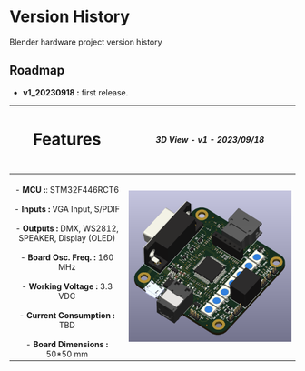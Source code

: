 # Version History

Blender hardware project version history

## Roadmap

- __v1_20230918 :__ first release.

| <H1> Features <H1> | *3D View - v1 - 2023/09/18* |
|:--:|:--:| 
|<br align="left">- __MCU :__: STM32F446RCT6<br><br align="left">- __Inputs :__ VGA Input, S/PDIF<br><br align="left">- __Outputs :__ DMX, WS2812, SPEAKER, Display (OLED)<br><br align="left">- __Board Osc. Freq. :__ 160 MHz<br><br align="left">- __Working Voltage :__ 3.3 VDC <br><br align="left">- __Current Consumption :__  TBD<br><br align="left">- __Board Dimensions :__ 50*50 mm<br> | ![_3DView_v1_20230918](https://github.com/mend0z0/Blender/blob/main/Hardware/_Sub_HW_Blender/v1_20230918/Released%20Folder/v1.0%20-%2020230918/Media%20Content/Picture/_3DView_Blender_v1.0.png) |



